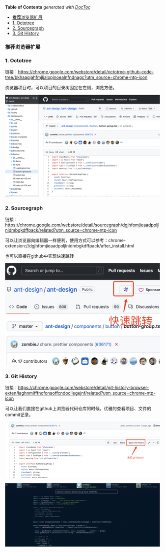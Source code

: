 <!-- START doctoc generated TOC please keep comment here to allow auto update -->
<!-- DON'T EDIT THIS SECTION, INSTEAD RE-RUN doctoc TO UPDATE -->
**Table of Contents**  *generated with [DocToc](https://github.com/thlorenz/doctoc)*

- [推荐浏览器扩展](#%E6%8E%A8%E8%8D%90%E6%B5%8F%E8%A7%88%E5%99%A8%E6%89%A9%E5%B1%95)
- [1. Octotree](#1-octotree)
- [2. Sourcegraph](#2-sourcegraph)
- [3. Git History](#3-git-history)

<!-- END doctoc generated TOC please keep comment here to allow auto update -->

### 推荐浏览器扩展

### 1. Octotree

链接：https://chrome.google.com/webstore/detail/octotree-github-code-tree/bkhaagjahfmjljalopjnoealnfndnagc?utm_source=chrome-ntp-icon

浏览器项目时，可以项目的目录树固定在左侧，浏览方便。

![Octotree](./images/i16.png)

### 2. Sourcegraph

链接：https://chrome.google.com/webstore/detail/sourcegraph/dgjhfomjieaadpoljlnidmbgkdffpack/related?utm_source=chrome-ntp-icon

可以让浏览器向编辑器一样便利，使用方式可以参考：chrome-extension://dgjhfomjieaadpoljlnidmbgkdffpack/after_install.html

也可以直接在github中实现快速跳转

![Sourcegraph快速跳转](./images/i17.png)

### 3. Git History

链接：https://chrome.google.com/webstore/detail/git-history-browser-exten/laghnmifffncfonaoffcndocllegejnf/related?utm_source=chrome-ntp-icon

可以让我们直接在github上浏览器代码仓库的时候，优雅的查看项目、文件的commit记录。

![查看githistory](./images/i18.png)

![轻松的查看每个committer的提交记录](./images/i19.png)